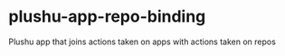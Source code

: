 plushu-app-repo-binding
=======================

Plushu app that joins actions taken on apps with actions taken on repos
